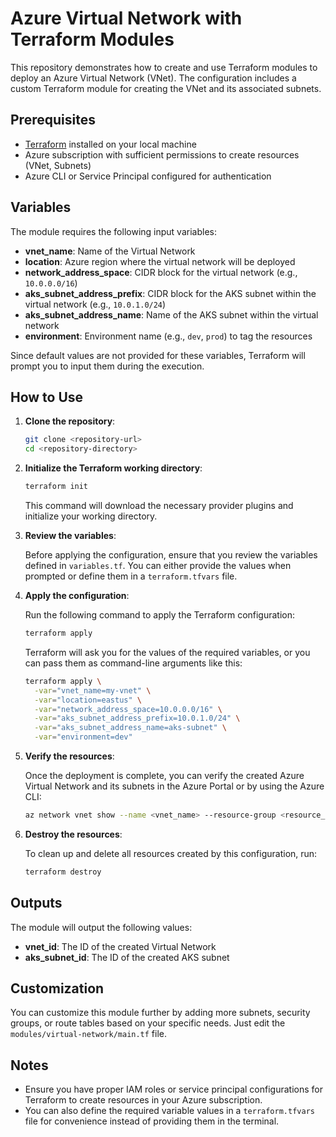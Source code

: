 # Azure Virtual Network with Terraform Modules

This repository demonstrates how to create and use Terraform modules to deploy an Azure Virtual Network (VNet). The configuration includes a custom Terraform module for creating the VNet and its associated subnets.


## Prerequisites

- [Terraform](https://www.terraform.io/downloads.html) installed on your local machine
- Azure subscription with sufficient permissions to create resources (VNet, Subnets)
- Azure CLI or Service Principal configured for authentication

## Variables

The module requires the following input variables:

- **vnet_name**: Name of the Virtual Network
- **location**: Azure region where the virtual network will be deployed
- **network_address_space**: CIDR block for the virtual network (e.g., `10.0.0.0/16`)
- **aks_subnet_address_prefix**: CIDR block for the AKS subnet within the virtual network (e.g., `10.0.1.0/24`)
- **aks_subnet_address_name**: Name of the AKS subnet within the virtual network
- **environment**: Environment name (e.g., `dev`, `prod`) to tag the resources

Since default values are not provided for these variables, Terraform will prompt you to input them during the execution.

## How to Use

1. **Clone the repository**:

    ```bash
    git clone <repository-url>
    cd <repository-directory>
    ```

2. **Initialize the Terraform working directory**:

    ```bash
    terraform init
    ```

    This command will download the necessary provider plugins and initialize your working directory.

3. **Review the variables**:

    Before applying the configuration, ensure that you review the variables defined in `variables.tf`. You can either provide the values when prompted or define them in a `terraform.tfvars` file.

4. **Apply the configuration**:

    Run the following command to apply the Terraform configuration:

    ```bash
    terraform apply
    ```

    Terraform will ask you for the values of the required variables, or you can pass them as command-line arguments like this:

    ```bash
    terraform apply \
      -var="vnet_name=my-vnet" \
      -var="location=eastus" \
      -var="network_address_space=10.0.0.0/16" \
      -var="aks_subnet_address_prefix=10.0.1.0/24" \
      -var="aks_subnet_address_name=aks-subnet" \
      -var="environment=dev"
    ```

5. **Verify the resources**:

    Once the deployment is complete, you can verify the created Azure Virtual Network and its subnets in the Azure Portal or by using the Azure CLI:

    ```bash
    az network vnet show --name <vnet_name> --resource-group <resource_group>
    ```

6. **Destroy the resources**:

    To clean up and delete all resources created by this configuration, run:

    ```bash
    terraform destroy
    ```

## Outputs

The module will output the following values:

- **vnet_id**: The ID of the created Virtual Network
- **aks_subnet_id**: The ID of the created AKS subnet

## Customization

You can customize this module further by adding more subnets, security groups, or route tables based on your specific needs. Just edit the `modules/virtual-network/main.tf` file.

## Notes

- Ensure you have proper IAM roles or service principal configurations for Terraform to create resources in your Azure subscription.
- You can also define the required variable values in a `terraform.tfvars` file for convenience instead of providing them in the terminal.

